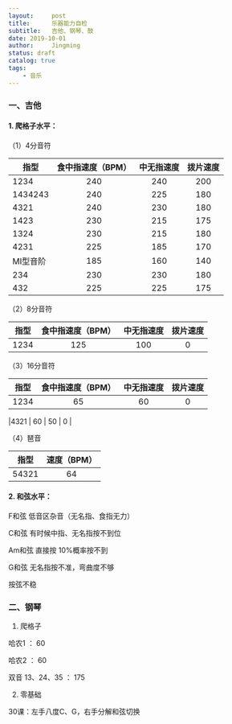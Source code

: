 ```yaml
---
layout:     post
title:      乐器能力自检
subtitle:   吉他、钢琴、鼓
date: 2019-10-01
author:     Jingming
status: draft
catalog: true
tags:
    - 音乐
---
```

### 一、吉他

#### 1. 爬格子水平：
（1）4分音符

| 指型       | 食中指速度（BPM）   |  中无指速度  | 拨片速度 |
| --------  |:-----:| :-----:| :----:  |
| 1234      | 240   |   240     |   200 |
| 1434243   | 240   |   225     |   180 |
| 4321      | 240   |   230     |   180 |
| 1423      | 230   |   215     |   175 |
| 1324      | 230   |   215     |   180 |
| 4231      | 225   |   185     |   170 |
| MI型音阶   | 185   |   160     |   140 |
| 234       | 230   |   230     |   180 |
| 432       | 225   |   225     |   175 |

（2）8分音符

| 指型       | 食中指速度（BPM）   |  中无指速度  | 拨片速度 |
| --------  |:-----:| :-----:| :----:  |
| 1234  | 125 | 100 | 0 |

（3）16分音符

| 指型       | 食中指速度（BPM）   |  中无指速度  | 拨片速度 |
| --------  |:-----:| :-----:| :----:  |
|1234 | 65 | 60 | 0 |

|4321 | 60 | 50 | 0 |
 
 （4）琶音

| 指型       | 速度（BPM）   |
| --------  |:-----:|
| 54321 | 64 |

#### 2. 和弦水平：

F和弦 低音区杂音（无名指、食指无力）

C和弦 有时候中指、无名指按不到位

Am和弦 直接按 10%概率按不到

G和弦 无名指按不准，弯曲度不够

按弦不稳

### 二、钢琴

1. 爬格子

哈农1 ： 60

哈农2 ： 60

双音 13、24、35 ： 175

2. 零基础

30课：左手八度C、G，右手分解和弦切换
